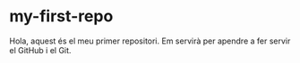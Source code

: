 # my-first-repo

Hola, aquest és el meu primer repositori. Em servirà per apendre a fer servir el GitHub i el Git.
